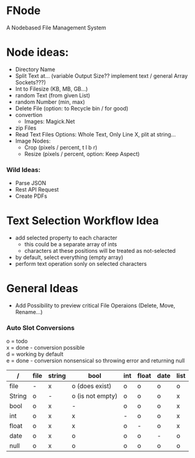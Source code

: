 # FNode
A Nodebased File Management System

# Node ideas:
- Directory Name
- Split Text at... (variable Output Size?? implement text / general Array Sockets???)
- Int to Filesize (KB, MB, GB...)
- random Text (from given List)
- random Number (min, max)
- Delete File (option: to Recycle bin / for good)
- convertion
    - Images: Magick.Net
- zip Files
- Read Text Files
    Options: Whole Text, Only Line X, plit at string...
- Image Nodes:
    - Crop (pixels / percent, t l b r)
    - Resize (pixels / percent, option: Keep Aspect)

### Wild Ideas:
- Parse JSON
- Rest API Request
- Create PDFs

# Text Selection Workflow Idea
- add selected property to each character
    - this could be a separate array of ints
    - characters at these positions will be treated as not-selected
- by default, select everything (empty array)
- perform text operation sonly on selected characters

# General Ideas
- Add Possibility to preview critical File Operaions (Delete, Move, Rename...)

### Auto Slot Conversions
o = todo  
x = done - conversion possible  
d = working by default  
e = done - conversion nonsensical so throwing error and returning null

| / | file | string | bool |int | float | date | list |
|-|-|-|-|-|-|-|-|
| file | - | x | o (does exist) | o | o | o | o |
| String | o | - | o (is not empty) | o | o | o | x |
| bool | o | x | - | o | o | o | x |
| int | o | x | x | - | o | o | x |
| float | o | x | x | o | - | o | x |
| date | o | x | o | o | o | - | o |
| null | o | x | o | o | o | o | o | o |